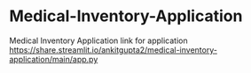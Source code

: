 # Medical-Inventory-Application
Medical Inventory Application
link for application
https://share.streamlit.io/ankitgupta2/medical-inventory-application/main/app.py
